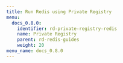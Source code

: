 ```yaml
---
title: Run Redis using Private Registry
menu:
  docs_0.8.0:
    identifier: rd-private-registry-redis
    name: Private Registry
    parent: rd-redis-guides
    weight: 20
menu_name: docs_0.8.0
---
```

